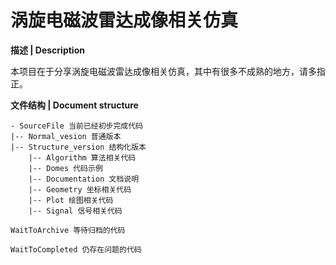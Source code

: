 # 涡旋电磁波雷达成像相关仿真

**描述 | Description**

本项目在于分享涡旋电磁波雷达成像相关仿真，其中有很多不成熟的地方，请多指正。

**文件结构 | Document structure**


```
- SourceFile 当前已经初步完成代码
|-- Normal_vesion 普通版本
|-- Structure_version 结构化版本
	|-- Algorithm 算法相关代码
	|-- Domes 代码示例
	|-- Documentation 文档说明
	|-- Geometry 坐标相关代码
	|-- Plot 绘图相关代码
	|-- Signal 信号相关代码

WaitToArchive 等待归档的代码

WaitToCompleted 仍存在问题的代码
```
